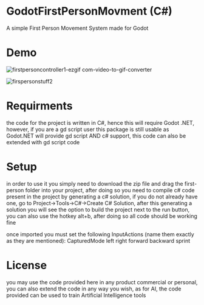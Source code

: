 # GodotFirstPersonMovment (C#)

A simple First Person Movement System made for Godot


# Demo
![firstpersoncontroller1-ezgif com-video-to-gif-converter](https://github.com/DigitalCanineGames/GodotFirstPersonMovment-.NET/assets/150794893/d2d70068-d8f2-4179-bcc0-a3cfc692dbd4)


![firspersonstuff2](https://github.com/DigitalCanineGames/GodotFirstPersonMovment-.NET/assets/150794893/e323d373-8249-4ad8-a95a-f06ec2be9e2e)





# Requirments
the code for the project is written in C#, hence this will require Godot .NET, however,  if you are a gd script user this package is still usable as Godot.NET will provide gd script AND c# support, this code can also be extended with gd script code

# Setup
in order to use it you simply need to download the zip file and drag the first-person folder into your project, after doing so you need to compile c# code present in the project by generating a c# solution, if you do not already have one, go to Project->Tools->C#->Create C# Solution, after this generating a solution you will see the option to build the project next to the run button, you can also use the hotkey alt+b, after doing so all code should be working fine

once imported you must set the following InputActions (name them exactly as they are mentioned):
CapturedMode
left
right
forward
backward
sprint


# License
you may use the code provided here in any product commercial or personal, you can also extend the code in any way you wish, as for AI, the code provided can be used to train Artificial Intelligence tools


